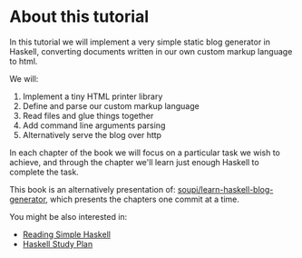 # About this tutorial

In this tutorial we will implement a very simple static blog generator in Haskell, converting documents written in our own custom markup language to html.

We will:

1. Implement a tiny HTML printer library
2. Define and parse our custom markup language
3. Read files and glue things together
4. Add command line arguments parsing
5. Alternatively serve the blog over http

In each chapter of the book we will focus on a particular task we wish to achieve, and through the chapter we'll learn just enough Haskell to complete the task.

This book is an alternatively presentation of:
[soupi/learn-haskell-blog-generator](https://github.com/soupi/learn-haskell-blog-generator), which presents the chapters one commit at a time.

You might be also interested in:

- [Reading Simple Haskell](https://soupi.github.io/rfc/reading_simple_haskell/)
- [Haskell Study Plan](https://github.com/soupi/haskell-study-plan/)
